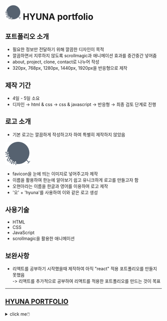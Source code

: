 # <img src="./img/new_logo.svg" width="50"> HYUNA portfolio
## 포트폴리오 소개
- 필요한 정보만 전달하기 위해 깔끔한 디자인이 목적
- 깔끔하면서 지루하지 않도록 scrollmagic과 애니메이션 효과를 중간중간 넣어줌
- about, project, clone, contact로 나누어 작성
- 320px, 768px, 1280px, 1440px, 1920px을 반응형으로 제작

## 제작 기간
- 4일 &#45; 5일 소요
- 디자인 &#8594; html &#38; css &#8594; css &#38; javascript &#8594; 반응형 &#8594; 최종 검토 단계로 진행

## 로고 소개
- 기본 로고는 깔끔하게 작성하고자 하여 특별히 제작하지 않았음

<img src = "./img/new_logo.svg" width="80px" hight="80px">

- favicon을 눈에 띄는 이미지로 넣어주고자 제작
- 이름을 활용하여 한눈에 알아보기 쉽고 유니크하게 로고를 만들고자 함
- 오현아라는 이름을 한글과 영어를 이용하여 로고 제작
- '오' + 'hyuna'를 사용하여 이와 같은 로고 생성

## 사용기술
- HTML
- CSS
- JavaScript
- scrollmagic을 활용한 애니메이션

## 보완사항
- 리액트를 공부하기 시작했을때 제작하여 아직 "react" 적용 포트폴리오를 만들지 못했음 </br>
-> 리액트를 추가적으로 공부하여 리액트를 적용한 포트폴리오를 만드는 것이 목표

---
## <a href="https://hyunao.github.io/hyuna_portfolio/html/portfolio_main.html" color="#000">HYUNA PORTFOLIO</a>
<details>
<summary>click me🖱️</summary>
<details>
<summary>💙 main page</summary>
  <img src="./img/main_page.png" width="300" height="700">
</details>
